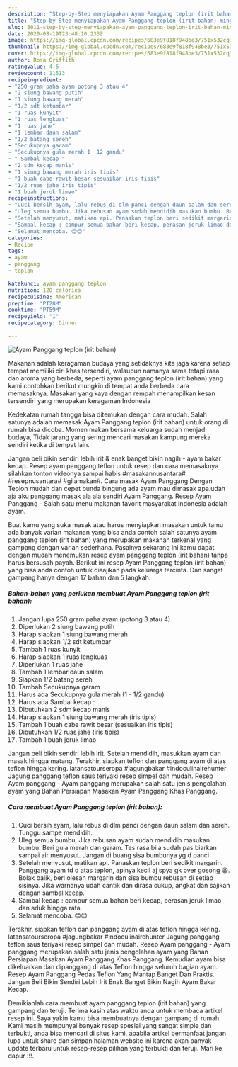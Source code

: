 ```yaml
---
description: "Step-by-Step menyiapakan Ayam Panggang teplon (irit bahan) minggu ini"
title: "Step-by-Step menyiapakan Ayam Panggang teplon (irit bahan) minggu ini"
slug: 5011-step-by-step-menyiapakan-ayam-panggang-teplon-irit-bahan-minggu-ini
date: 2020-08-19T23:48:10.233Z
image: https://img-global.cpcdn.com/recipes/683e9f818f948be3/751x532cq70/ayam-panggang-teplon-irit-bahan-foto-resep-utama.jpg
thumbnail: https://img-global.cpcdn.com/recipes/683e9f818f948be3/751x532cq70/ayam-panggang-teplon-irit-bahan-foto-resep-utama.jpg
cover: https://img-global.cpcdn.com/recipes/683e9f818f948be3/751x532cq70/ayam-panggang-teplon-irit-bahan-foto-resep-utama.jpg
author: Rosa Griffith
ratingvalue: 4.6
reviewcount: 11513
recipeingredient:
- "250 gram paha ayam potong 3 atau 4"
- "2 siung bawang putih"
- "1 siung bawang merah"
- "1/2 sdt ketumbar"
- "1 ruas kunyit"
- "1 ruas lengkuas"
- "1 ruas jahe"
- "1 lembar daun salam"
- "1/2 batang sereh"
- "Secukupnya garam"
- "Secukupnya gula merah 1  12 gandu"
- " Sambal kecap "
- "2 sdm kecap manis"
- "1 siung bawang merah iris tipis"
- "1 buah cabe rawit besar sesuaikan iris tipis"
- "1/2 ruas jahe iris tipis"
- "1 buah jeruk limao"
recipeinstructions:
- "Cuci bersih ayam, lalu rebus di dlm panci dengan daun salam dan sereh. Tunggu sampe mendidih."
- "Uleg semua bumbu. Jika rebusan ayam sudah mendidih masukan bumbu. Beri gula merah dan garam. Tes rasa bila sudah pas biarkan sampai air menyusut. Jangan di buang sisa bumbunya yg d panci."
- "Setelah menyusut, matikan api. Panaskan teplon beri sedikit margarin. Panggang ayam td d atas teplon, apinya kecil aj spya gk over gosong 😀. Bolak balik, beri olesan margarin dan sisa bumbu rebusan di setiap sisinya. Jika warnanya udah cantik dan dirasa cukup, angkat dan sajikan dengan sambal kecap."
- "Sambal kecap : campur semua bahan beri kecap, perasan jeruk limao dan aduk hingga rata."
- "Selamat mencoba. 😊😊"
categories:
- Recipe
tags:
- ayam
- panggang
- teplon

katakunci: ayam panggang teplon 
nutrition: 128 calories
recipecuisine: American
preptime: "PT28M"
cooktime: "PT59M"
recipeyield: "1"
recipecategory: Dinner

---
```



![Ayam Panggang teplon (irit bahan)](https://img-global.cpcdn.com/recipes/683e9f818f948be3/751x532cq70/ayam-panggang-teplon-irit-bahan-foto-resep-utama.jpg)

Makanan adalah keragaman budaya yang setidaknya kita jaga karena setiap tempat memiliki ciri khas tersendiri, walaupun namanya sama tetapi rasa dan aroma yang berbeda, seperti ayam panggang teplon (irit bahan) yang kami contohkan berikut mungkin di tempat anda berbeda cara memasaknya. Masakan yang kaya dengan rempah menampilkan kesan tersendiri yang merupakan keragaman Indonesia

Kedekatan rumah tangga bisa ditemukan dengan cara mudah. Salah satunya adalah memasak Ayam Panggang teplon (irit bahan) untuk orang di rumah bisa dicoba. Momen makan bersama keluarga sudah menjadi budaya, Tidak jarang yang sering mencari masakan kampung mereka sendiri ketika di tempat lain.

Jangan beli bikin sendiri lebih irit &amp; enak banget bikin nagih - ayam bakar kecap. Resep ayam panggang teflon untuk resep dan cara memasaknya silahkan tonton videonya sampai habis #masakannusantara# #resepnusantara# #gilamakan#. Cara masak Ayam Panggang Dengan Teplon mudah dan cepet bunda bingung ada ayam mau dimasak apa.udah aja aku panggang masak ala ala sendiri Ayam Panggang. Resep Ayam Panggang - Salah satu menu makanan favorit masyarakat Indonesia adalah ayam.

Buat kamu yang suka masak atau harus menyiapkan masakan untuk tamu ada banyak varian makanan yang bisa anda contoh salah satunya ayam panggang teplon (irit bahan) yang merupakan makanan terkenal yang gampang dengan varian sederhana. Pasalnya sekarang ini kamu dapat dengan mudah menemukan resep ayam panggang teplon (irit bahan) tanpa harus bersusah payah.
Berikut ini resep Ayam Panggang teplon (irit bahan) yang bisa anda contoh untuk disajikan pada keluarga tercinta. Dan sangat gampang hanya dengan 17 bahan dan 5 langkah.


<!--inarticleads1-->

##### Bahan-bahan yang perlukan membuat Ayam Panggang teplon (irit bahan):

1. Jangan lupa 250 gram paha ayam (potong 3 atau 4)
1. Diperlukan 2 siung bawang putih
1. Harap siapkan 1 siung bawang merah
1. Harap siapkan 1/2 sdt ketumbar
1. Tambah 1 ruas kunyit
1. Harap siapkan 1 ruas lengkuas
1. Diperlukan 1 ruas jahe
1. Tambah 1 lembar daun salam
1. Siapkan 1/2 batang sereh
1. Tambah Secukupnya garam
1. Harus ada Secukupnya gula merah (1 - 1/2 gandu)
1. Harus ada  Sambal kecap :
1. Dibutuhkan 2 sdm kecap manis
1. Harap siapkan 1 siung bawang merah (iris tipis)
1. Tambah 1 buah cabe rawit besar (sesuaikan iris tipis)
1. Dibutuhkan 1/2 ruas jahe (iris tipis)
1. Tambah 1 buah jeruk limao


Jangan beli bikin sendiri lebih irit. Setelah mendidih, masukkan ayam dan masak hingga matang. Terakhir, siapkan teflon dan panggang ayam di atas teflon hingga kering. latansatourseropa #jagungbakar #indoculinairehunter Jagung panggang teflon saus teriyaki resep simpel dan mudah. Resep Ayam panggang - Ayam panggang merupakan salah satu jenis pengolahan ayam yang Bahan Persiapan Masakan Ayam Panggang Khas Panggang. 

<!--inarticleads2-->

##### Cara membuat  Ayam Panggang teplon (irit bahan):

1. Cuci bersih ayam, lalu rebus di dlm panci dengan daun salam dan sereh. Tunggu sampe mendidih.
1. Uleg semua bumbu. Jika rebusan ayam sudah mendidih masukan bumbu. Beri gula merah dan garam. Tes rasa bila sudah pas biarkan sampai air menyusut. Jangan di buang sisa bumbunya yg d panci.
1. Setelah menyusut, matikan api. Panaskan teplon beri sedikit margarin. Panggang ayam td d atas teplon, apinya kecil aj spya gk over gosong 😀. Bolak balik, beri olesan margarin dan sisa bumbu rebusan di setiap sisinya. Jika warnanya udah cantik dan dirasa cukup, angkat dan sajikan dengan sambal kecap.
1. Sambal kecap : campur semua bahan beri kecap, perasan jeruk limao dan aduk hingga rata.
1. Selamat mencoba. 😊😊


Terakhir, siapkan teflon dan panggang ayam di atas teflon hingga kering. latansatourseropa #jagungbakar #indoculinairehunter Jagung panggang teflon saus teriyaki resep simpel dan mudah. Resep Ayam panggang - Ayam panggang merupakan salah satu jenis pengolahan ayam yang Bahan Persiapan Masakan Ayam Panggang Khas Panggang. Kemudian ayam bisa dikeluarkan dan dipanggang di atas Teflon hingga seluruh bagian ayam. Resep Ayam Panggang Pedas Teflon Yang Mantap Banget Dan Praktis. Jangan Beli Bikin Sendiri Lebih Irit Enak Banget Bikin Nagih Ayam Bakar Kecap. 

Demikianlah cara membuat ayam panggang teplon (irit bahan) yang gampang dan teruji. Terima kasih atas waktu anda untuk membaca artikel resep ini. Saya yakin kamu bisa membuatnya dengan gampang di rumah. Kami masih mempunyai banyak resep spesial yang sangat simple dan terbukti, anda bisa mencari di situs kami, apabila artikel bermanfaat jangan lupa untuk share dan simpan halaman website ini karena akan banyak update terbaru untuk resep-resep pilihan yang terbukti dan teruji. Mari ke dapur !!!. 
